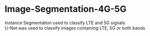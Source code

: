 # Image-Segmentation-4G-5G
Instance Segmentation used to classify LTE and 5G signals  
U-Net was used to classify images containing LTE, 5G or both bands  
